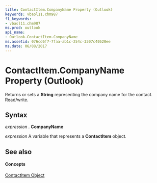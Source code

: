 ```yaml
---
title: ContactItem.CompanyName Property (Outlook)
keywords: vbaol11.chm987
f1_keywords:
- vbaol11.chm987
ms.prod: outlook
api_name:
- Outlook.ContactItem.CompanyName
ms.assetid: 076cd6f7-7faa-ab1c-254c-3307c40520ee
ms.date: 06/08/2017
---
```



# ContactItem.CompanyName Property (Outlook)

Returns or sets a **String** representing the company name for the contact. Read/write.


## Syntax

 _expression_ . **CompanyName**

 _expression_ A variable that represents a **ContactItem** object.


## See also


#### Concepts


[ContactItem Object](contactitem-object-outlook.md)

